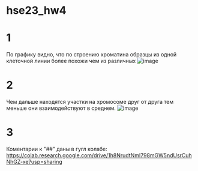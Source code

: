 # hse23_hw4

# 1
По графику видно, что по строению хроматина образцы из одной клеточной линии более похожи чем из различных
![image](https://github.com/Katmalu/hse23_hw4/assets/103137801/40cf4e10-112f-4dfc-95de-a3d8de7f9326)

# 2
Чем дальше находятся участки на хромосоме друг от друга тем меньше они взаимодействуют в среднем. 
![image](https://github.com/Katmalu/hse23_hw4/assets/103137801/19803d15-69e6-4eb3-97e4-dc706162bbdf)

# 3
Коментарии к "##" даны в гугл колабе: https://colab.research.google.com/drive/1h8NrudtNmI798mGW5ndUsrCuhNhGZ-xe?usp=sharing
